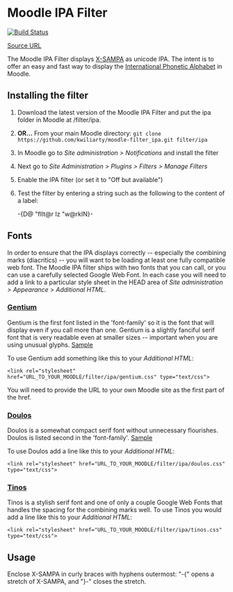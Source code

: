 # Moodle IPA Filter #

[![Build Status](https://travis-ci.org/kwiliarty/moodle-filter_ipa.svg?branch=master)](https://travis-ci.org/kwiliarty/moodle-filter_ipa)

[Source URL](https://github.com/kwiliarty/moodle-filter_ipa.git)

The Moodle IPA Filter displays [X-SAMPA](http://en.wikipedia.org/wiki/X-sampa) as unicode IPA. The intent is to 
offer an easy and fast way to display the [International Phonetic Alphabet](http://www.langsci.ucl.ac.uk/ipa/) in Moodle.

## Installing the filter ##

1. Download the latest version of the Moodle IPA Filter and put the ipa folder in Moodle at /filter/ipa. 
2. **OR...** From your main Moodle directory: `git clone https://github.com/kwiliarty/moodle-filter_ipa.git filter/ipa`
3. In Moodle go to *Site administration > Notifications* and install the filter
4. Next go to *Site Administration > Plugins > Filters > Manage Filters*
5. Enable the IPA filter (or set it to "Off but available")
6. Test the filter by entering a string such as the following to the content of a label: 

    -{D@ "fIlt@r Iz "w@rkIN}-

## Fonts ##

In order to ensure that the IPA displays correctly -- especially the combining marks (diacritics) -- you will want to be 
loading at least one fully compatible web font. The Moodle IPA filter ships with two fonts that you can call, or you can 
use a carefully selected Google Web Font. In each case you will need to add a link to a particular style sheet in the HEAD 
area of *Site administration > Appearance > Additional HTML*.

### [Gentium](http://scripts.sil.org/cms/scripts/page.php?item_id=Gentium_download) ###

Gentium is the first font listed in the 'font-family' so it is the font that will display even if you call more than one. 
Gentium is a slightly fanciful serif font that is very readable even at smaller sizes -- important when you are using 
unusual glyphs. [Sample](http://scripts.sil.org/cms/scripts/page.php?item_id=Gentium_samples)

To use Gentium add something like this to your *Additional HTML*:

    <link rel="stylesheet" href="URL_TO_YOUR_MOODLE/filter/ipa/gentium.css" type="text/css">

You will need to provide the URL to your own Moodle site as the first part of the href.

### [Doulos](http://scripts.sil.org/cms/scripts/page.php?site_id=nrsi&item_id=DoulosSIL_download) ###

Doulos is a somewhat compact serif font without unnecessary flourishes. Doulos is listed second in the 'font-family'. 
[Sample](http://scripts.sil.org/cms/scripts/page.php?site_id=nrsi&id=DoulosSILfont)

To use Doulos add a line like this to your *Additional HTML*:

    <link rel="stylesheet" href="URL_TO_YOUR_MOODLE/filter/ipa/doulos.css" type="text/css">

### [Tinos](http://www.google.com/fonts/specimen/Tinos) ###

Tinos is a stylish serif font and one of only a couple Google Web Fonts that handles the spacing for the combining marks 
well. To use Tinos you would add a line like this to your *Additional HTML*:

    <link rel="stylesheet" href="URL_TO_YOUR_MOODLE/filter/ipa/tinos.css" type="text/css">

## Usage ##

Enclose X-SAMPA in curly braces with hyphens outermost: "-{" opens a stretch of X-SAMPA, and "}-" closes the stretch.
